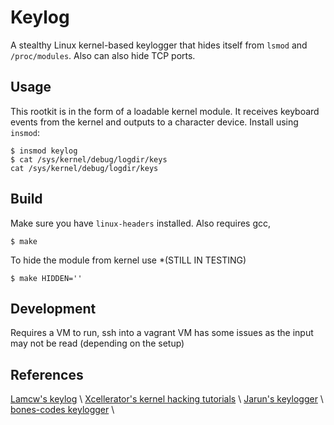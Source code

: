 # Keylog

A stealthy Linux kernel-based keylogger that hides itself from `lsmod` and
`/proc/modules`. Also can also hide TCP ports.

## Usage
This rootkit is in the form of a loadable kernel module. It receives keyboard
events from the kernel and outputs to a character device. Install using
`insmod`:

```console
$ insmod keylog
$ cat /sys/kernel/debug/logdir/keys
cat /sys/kernel/debug/logdir/keys
```

## Build
Make sure you have `linux-headers` installed. Also requires gcc, 

```console
$ make
```

To hide the module from kernel use *(STILL IN TESTING)

```console
$ make HIDDEN=''
```

## Development
Requires a VM to run, ssh into a vagrant VM has some issues as the input may not be read (depending on the setup)

## References

[Lamcw's keylog](https://github.com/lamcw/keylog) \\
[Xcellerator's kernel hacking tutorials](https://github.com/xcellerator/linux_kernel_hacking) \\
[Jarun's keylogger](https://github.com/jarun/spy) \\
[bones-codes keylogger](https://github.com/bones-codes/the_colonel) \\
